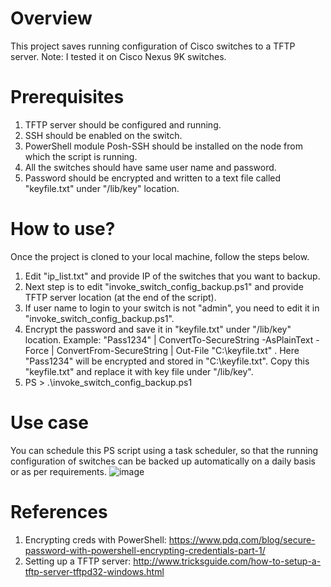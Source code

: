 # Overview
This project saves running configuration of Cisco switches to a TFTP server. 
Note: I tested it on Cisco Nexus 9K switches.
# Prerequisites
1. TFTP server should be configured and running.
2. SSH should be enabled on the switch.
3. PowerShell module Posh-SSH should be installed on the node from which the script is running.
4. All the switches should have same user name and password.
5. Password should be encrypted and written to a text file called "keyfile.txt" under "/lib/key" location.
# How to use?
Once the project is cloned to your local machine, follow the steps below.
1. Edit "ip_list.txt" and provide IP of the switches that you want to backup.
2. Next step is to edit "invoke_switch_config_backup.ps1" and provide TFTP server location (at the end of the script).
3. If user name to login to your switch is not "admin", you need to edit it in "invoke_switch_config_backup.ps1". 
4. Encrypt the password and save it in "keyfile.txt" under "/lib/key" location. Example: "Pass1234" | ConvertTo-SecureString -AsPlainText -Force | ConvertFrom-SecureString | Out-File "C:\keyfile.txt" . Here "Pass1234" will be encrypted and stored in "C:\keyfile.txt". Copy this "keyfile.txt" and replace it with key file under "/lib/key".
5. PS > .\invoke_switch_config_backup.ps1
# Use case
You can schedule this PS script using a task scheduler, so that the running configuration of switches can be backed up automatically on a daily basis or as per requirements. 
![image](https://user-images.githubusercontent.com/30316226/71763041-ca2dda80-2e9c-11ea-9d57-a46ece45278e.png)

# References
1. Encrypting creds with PowerShell: https://www.pdq.com/blog/secure-password-with-powershell-encrypting-credentials-part-1/
2. Setting up a TFTP server: http://www.tricksguide.com/how-to-setup-a-tftp-server-tftpd32-windows.html
